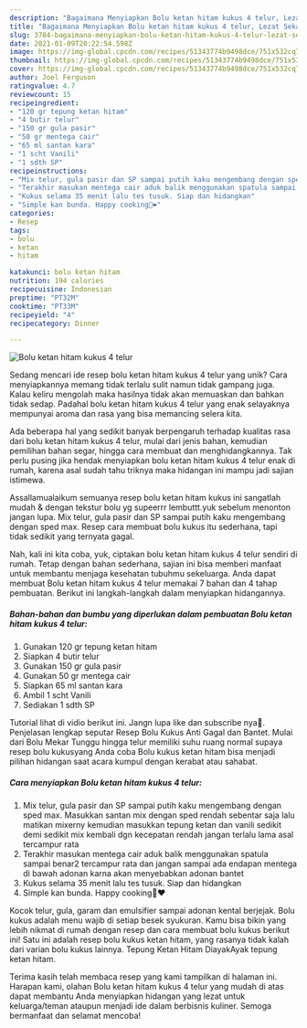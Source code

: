 ```yaml
---
description: "Bagaimana Menyiapkan Bolu ketan hitam kukus 4 telur, Lezat Sekali"
title: "Bagaimana Menyiapkan Bolu ketan hitam kukus 4 telur, Lezat Sekali"
slug: 3784-bagaimana-menyiapkan-bolu-ketan-hitam-kukus-4-telur-lezat-sekali
date: 2021-01-09T20:22:54.598Z
image: https://img-global.cpcdn.com/recipes/51343774b9498dce/751x532cq70/bolu-ketan-hitam-kukus-4-telur-foto-resep-utama.jpg
thumbnail: https://img-global.cpcdn.com/recipes/51343774b9498dce/751x532cq70/bolu-ketan-hitam-kukus-4-telur-foto-resep-utama.jpg
cover: https://img-global.cpcdn.com/recipes/51343774b9498dce/751x532cq70/bolu-ketan-hitam-kukus-4-telur-foto-resep-utama.jpg
author: Joel Ferguson
ratingvalue: 4.7
reviewcount: 15
recipeingredient:
- "120 gr tepung ketan hitam"
- "4 butir telur"
- "150 gr gula pasir"
- "50 gr mentega cair"
- "65 ml santan kara"
- "1 scht Vanili"
- "1 sdth SP"
recipeinstructions:
- "Mix telur, gula pasir dan SP sampai putih kaku mengembang dengan sped max. Masukkan santan mix dengan sped rendah sebentar saja lalu matikan mixerny kemudian masukkan tepung ketan dan vanili sedikit demi sedikit mix kembali dgn kecepatan rendah jangan terlalu lama asal tercampur rata"
- "Terakhir masukan mentega cair aduk balik menggunakan spatula sampai benar2 tercampur rata dan jangan sampai ada endapan mentega di bawah adonan karna akan menyebabkan adonan bantet"
- "Kukus selama 35 menit lalu tes tusuk. Siap dan hidangkan"
- "Simple kan bunda. Happy cooking🤗❤"
categories:
- Resep
tags:
- bolu
- ketan
- hitam

katakunci: bolu ketan hitam 
nutrition: 194 calories
recipecuisine: Indonesian
preptime: "PT32M"
cooktime: "PT33M"
recipeyield: "4"
recipecategory: Dinner

---
```



![Bolu ketan hitam kukus 4 telur](https://img-global.cpcdn.com/recipes/51343774b9498dce/751x532cq70/bolu-ketan-hitam-kukus-4-telur-foto-resep-utama.jpg)

Sedang mencari ide resep bolu ketan hitam kukus 4 telur yang unik? Cara menyiapkannya memang tidak terlalu sulit namun tidak gampang juga. Kalau keliru mengolah maka hasilnya tidak akan memuaskan dan bahkan tidak sedap. Padahal bolu ketan hitam kukus 4 telur yang enak selayaknya mempunyai aroma dan rasa yang bisa memancing selera kita.

Ada beberapa hal yang sedikit banyak berpengaruh terhadap kualitas rasa dari bolu ketan hitam kukus 4 telur, mulai dari jenis bahan, kemudian pemilihan bahan segar, hingga cara membuat dan menghidangkannya. Tak perlu pusing jika hendak menyiapkan bolu ketan hitam kukus 4 telur enak di rumah, karena asal sudah tahu triknya maka hidangan ini mampu jadi sajian istimewa.

Assallamualaikum semuanya resep bolu ketan hitam kukus ini sangatlah mudah &amp; dengan tekstur bolu yg supeerrr lembuttt.yuk sebelum menonton jangan lupa. Mix telur, gula pasir dan SP sampai putih kaku mengembang dengan sped max. Resep cara membuat bolu kukus itu sederhana, tapi tidak sedikit yang ternyata gagal.


Nah, kali ini kita coba, yuk, ciptakan bolu ketan hitam kukus 4 telur sendiri di rumah. Tetap dengan bahan sederhana, sajian ini bisa memberi manfaat untuk membantu menjaga kesehatan tubuhmu sekeluarga. Anda dapat membuat Bolu ketan hitam kukus 4 telur memakai 7 bahan dan 4 tahap pembuatan. Berikut ini langkah-langkah dalam menyiapkan hidangannya.

<!--inarticleads1-->

##### Bahan-bahan dan bumbu yang diperlukan dalam pembuatan Bolu ketan hitam kukus 4 telur:

1. Gunakan 120 gr tepung ketan hitam
1. Siapkan 4 butir telur
1. Gunakan 150 gr gula pasir
1. Gunakan 50 gr mentega cair
1. Siapkan 65 ml santan kara
1. Ambil 1 scht Vanili
1. Sediakan 1 sdth SP


Tutorial lihat di vidio berikut ini. Jangn lupa like dan subscribe nya🙏. Penjelasan lengkap seputar Resep Bolu Kukus Anti Gagal dan Bantet. Mulai dari Bolu Mekar Tunggu hingga telur memiliki suhu ruang normal supaya resep bolu kukusyang Anda coba Bolu kukus ketan hitam bisa menjadi pilihan hidangan saat acara kumpul dengan kerabat atau sahabat. 

<!--inarticleads2-->

##### Cara menyiapkan Bolu ketan hitam kukus 4 telur:

1. Mix telur, gula pasir dan SP sampai putih kaku mengembang dengan sped max. Masukkan santan mix dengan sped rendah sebentar saja lalu matikan mixerny kemudian masukkan tepung ketan dan vanili sedikit demi sedikit mix kembali dgn kecepatan rendah jangan terlalu lama asal tercampur rata
1. Terakhir masukan mentega cair aduk balik menggunakan spatula sampai benar2 tercampur rata dan jangan sampai ada endapan mentega di bawah adonan karna akan menyebabkan adonan bantet
1. Kukus selama 35 menit lalu tes tusuk. Siap dan hidangkan
1. Simple kan bunda. Happy cooking🤗❤


Kocok telur, gula, garam dan emulsifier sampai adonan kental berjejak. Bolu kukus adalah menu wajib di setiap besek syukuran. Kamu bisa bikin yang lebih nikmat di rumah dengan resep dan cara membuat bolu kukus berikut ini! Satu ini adalah resep bolu kukus ketan hitam, yang rasanya tidak kalah dari varian bolu kukus lainnya. Tepung Ketan Hitam DiayakAyak tepung ketan hitam. 

Terima kasih telah membaca resep yang kami tampilkan di halaman ini. Harapan kami, olahan Bolu ketan hitam kukus 4 telur yang mudah di atas dapat membantu Anda menyiapkan hidangan yang lezat untuk keluarga/teman ataupun menjadi ide dalam berbisnis kuliner. Semoga bermanfaat dan selamat mencoba!
